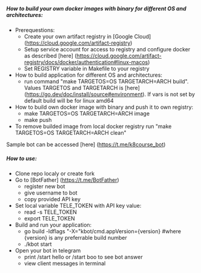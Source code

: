 
##### How to build your own docker images with binary for different OS and architectures:  

* Prerequestions:
  * Create your own artifact registry in [Google Cloud] (https://cloud.google.com/artifact-registry)
  * Setup service account for access to registry and configure docker as described [here] (https://cloud.google.com/artifact-registry/docs/docker/authentication#linux-macos)
  * Set REGISTRY variable in Makefile to your registry
* How to build application for different OS and architectures:
  * run command "make TARGETOS=OS TARGETARCH=ARCH build". Values TARGETOS and TARGETARCH is [here] (https://go.dev/doc/install/source#environment). If vars is not set by default build will be for linux amd64
* How to build own docker image with binary and push it to own registry:
  * make TARGETOS=OS TARGETARCH=ARCH image
  * make push
* To remove builded image from local docker registry run "make TARGETOS=OS TARGETARCH=ARCH clean"



Sample bot can be accessed [here] (https://t.me/k8course_bot)

##### How to use:

* Clone repo localy or create fork
* Go to [BotFather] (https://t.me/BotFather)
  * register new bot
  * give username to bot
  * copy provided API key
* Set local variable TELE_TOKEN with API key value:
  * read -s TELE_TOKEN
  * export TELE_TOKEN
* Build and run your application:
  * go build -ldflags "-X="kbot/cmd.appVersion={version}  #where {version} is any preferrable build number
  * ./kbot start
* Open your bot in telegram
  * print /start hello or /start boo to see bot answer
  * view client messages in terminal
